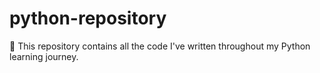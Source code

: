 # python-repository
🐍 This repository contains all the code I've written throughout my Python learning journey.
